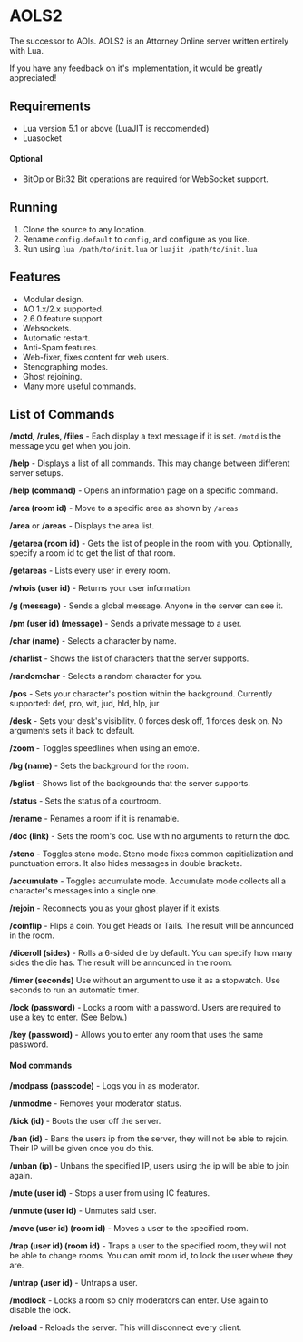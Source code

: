 # AOLS2
The successor to AOls. AOLS2 is an Attorney Online server written entirely with Lua.

If you have any feedback on it's implementation, it would be greatly appreciated!

## Requirements
* Lua version 5.1 or above (LuaJIT is reccomended)
* Luasocket

#### Optional
* BitOp or Bit32
Bit operations are required for WebSocket support.

## Running

1. Clone the source to any location.
2. Rename `config.default` to `config`, and configure as you like.
3. Run using `lua /path/to/init.lua` or `luajit /path/to/init.lua`

## Features
* Modular design.
* AO 1.x/2.x supported.
* 2.6.0 feature support.
* Websockets.
* Automatic restart.
* Anti-Spam features.
* Web-fixer, fixes content for web users.
* Stenographing modes.
* Ghost rejoining.
* Many more useful commands.

## List of Commands
**/motd, /rules, /files** -
Each display a text message if it is set.
`/motd` is the message you get when you join.

**/help** -
Displays a list of all commands. This may change between different server setups.

**/help (command)** -
Opens an information page on a specific command.

**/area (room id)** -
Move to a specific area as shown by `/areas`

**/area** or **/areas** -
Displays the area list.

**/getarea (room id)** - 
Gets the list of people in the room with you. Optionally, specify a room id to get the list of that room.

**/getareas** - 
Lists every user in every room.

**/whois (user id)** -
Returns your user information. 

**/g (message)** - 
Sends a global message. Anyone in the server can see it.

**/pm (user id) (message)** - 
Sends a private message to a user.

**/char (name)** - 
Selects a character by name.

**/charlist** - 
Shows the list of characters that the server supports.

**/randomchar** - 
Selects a random character for you.

**/pos** - 
Sets your character's position within the background.
Currently supported: def, pro, wit, jud, hld, hlp, jur

**/desk** - 
Sets your desk's visibility.
0 forces desk off, 1 forces desk on.
No arguments sets it back to default.

**/zoom** - 
Toggles speedlines when using an emote.

**/bg (name)** - 
Sets the background for the room.

**/bglist** - 
Shows list of the backgrounds that the server supports.

**/status** - 
Sets the status of a courtroom.

**/rename** -
Renames a room if it is renamable.

**/doc (link)** - 
Sets the room's doc.
Use with no arguments to return the doc.

**/steno** -
Toggles steno mode. Steno mode fixes common capitialization and punctuation errors. It also hides messages in double brackets.

**/accumulate** -
Toggles accumulate mode. Accumulate mode collects all a character's messages into a single one.

**/rejoin** -
Reconnects you as your ghost player if it exists.

**/coinflip** - 
Flips a coin. You get Heads or Tails. The result will be announced in the room.

**/diceroll (sides)** - 
Rolls a 6-sided die by default. You can specify how many sides the die has. The result will be announced in the room.

**/timer (seconds)**
Use without an argument to use it as a stopwatch. Use seconds to run an automatic timer.

**/lock (password)** - 
Locks a room with a password. Users are required to use a key to enter. (See Below.)

**/key (password)** -
Allows you to enter any room that uses the same password.

#### Mod commands
**/modpass (passcode)** - 
Logs you in as moderator.

**/unmodme** -
Removes your moderator status.

**/kick (id)** - 
Boots the user off the server.

**/ban (id)** - 
Bans the users ip from the server, they will not be able to rejoin.
Their IP will be given once you do this.

**/unban (ip)** - 
Unbans the specified IP, users using the ip will be able to join again.

**/mute (user id)** - 
Stops a user from using IC features.

**/unmute (user id)** - 
Unmutes said user.

**/move (user id) (room id)** - 
Moves a user to the specified room.

**/trap (user id) (room id)** - 
Traps a user to the specified room, they will not be able to change rooms.
You can omit room id, to lock the user where they are.

**/untrap (user id)** - 
Untraps a user.

**/modlock** - 
Locks a room so only moderators can enter. Use again to disable the lock.

**/reload** - 
Reloads the server. This will disconnect every client.